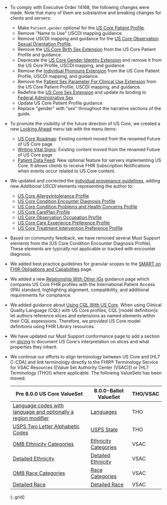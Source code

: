 
- To comply with Executive Order 14168, the following changes were made.  Note that many of them are substantive and breaking changes for clients and servers:
   - Make `Patient.gender` optional for the [US Core Patient Profile](https://hl7.org/fhir/us/core/STU8/StructureDefinition-us-core-patient.html).
   - Remove "Name to Use" USCDI mapping guidance.
   - Remove USCDI mapping and guidance for the [US Core Observation Sexual Orientation Profile](https://hl7.org/fhir/us/core/STU8/StructureDefinition-us-core-observation-sexual-orientation.html).
   - Remove the [US Core Birth Sex Extension](https://hl7.org/fhir/us/core/STU8/StructureDefinition-us-core-birthsex.html) from the US Core Patient Profile and guidance.
   - Deprecate the [US Core Gender Identity Extension](https://hl7.org/fhir/us/core/STU8/StructureDefinition-us-core-genderIdentity.html) and remove it from the US Core Profile, USCDI mapping, and guidance.
   - Remove the [Individual Pronouns Extension](http://hl7.org/fhir/StructureDefinition/individual-pronouns) from the US Core Patient Profile, USCDI mapping, and guidance.
   - Remove the [Patient Sex Parameter For Clinical Use Extension](http://hl7.org/fhir/StructureDefinition/patient-sexParameterForClinicalUse) from the US Core Patient Profile, USCDI mapping, and guidance.
   - Redefine the [US Core Sex Extension](https://hl7.org/fhir/us/core/STU8/StructureDefinition-us-core-sex.html) and update its binding to [Federal Administrative Sex](https://vsac.nlm.nih.gov/valueset/2.16.840.1.113762.1.4.1021.121/expansion/Latest)
   - Update US Core Patient Profile guidance
   - Replace "gender" with "sex" throughout the narrative sections of the guide.
- To promote the visibility of the future direction of US Core, we created a new [Looking Ahead](https://hl7.org/fhir/us/core/STU8/looking-ahead.html) menu tab with the menu items:
  - [US Core Roadmap](https://hl7.org/fhir/us/core/STU8/us-core-roadmap.html): Existing content moved from the renamed Future of US Core page
   - [Writing Vital Signs](https://hl7.org/fhir/us/core/STU8/writing-vital-signs.html): Existing content moved from the renamed Future of US Core page
   - [Patient Data Feed](https://hl7.org/fhir/us/core/STU8/patient-data-feed.html): New optional feature for servers implementing US Core. It allows clients to receive FHIR Subscription Notifications when events occur related to US Core content.
- We updated and corrected the [individual provenance guidelines](https://hl7.org/fhir/us/core/STU8/basic-provenance.html#individual-level-provenance), adding new *Additional USCDI* elements representing the author to:
  -  [US Core AllergyIntolerance Profile](https://hl7.org/fhir/us/core/STU8/StructureDefinition-us-core-allergyintolerance.html)
  -  [US Core Condition Encounter Diagnosis Profile](https://hl7.org/fhir/us/core/STU8/StructureDefinition-us-core-condition-encounter-diagnosis.html)
  -  [US Core Condition Problems and Health Concerns Profile](https://hl7.org/fhir/us/core/STU8/StructureDefinition-us-core-condition-problems-health-concerns.html)
  -  [US Core CarePlan Profile](https://hl7.org/fhir/us/core/STU8/StructureDefinition-us-core-careplan.html)
  -  [US Core Observation Occupation Profile](https://hl7.org/fhir/us/core/STU8/StructureDefinition-us-core-observation-occupation.html)
  -  [US Core Care Experience Preference Profile](https://hl7.org/fhir/us/core/STU8/StructureDefinition-us-core-care-experience-preference.html)
  -  [US Core Treatment Intervention Preference Profile](https://hl7.org/fhir/us/core/STU8/StructureDefinition-us-core-treatment-intervention-preference.html)
- Based on community feedback, we have removed several Must Support elements from the [US Core Condition Encounter Diagnosis Profile]. These elements are typically not applicable or tracked with encounter diagnosis.
-  We added best practice guidelines for granular scopes to the [SMART on FHIR Obligations and Capabilities](https://hl7.org/fhir/us/core/STU8/scopes.html#best-practices) page.
-  We added a new [Relationship With Other IGs](https://hl7.org/fhir/us/core/STU8/relationship-with-other-igs.html) guidance page which compares US Core FHIR profiles with the International Patient Access (IPA) standard, highlighting alignment, compatibility, and additional requirements for compliance.
-  We added guidance about [Using CQL With US Core](https://hl7.org/fhir/us/core/STU8/general-guidance.html#using-cql-with-us-core). When using Clinical Quality Language (CQL) with US Core profiles, CQL [model definition]s let authors reference slices and extensions as named elements within their CQL expressions. Therefore, we provided US Core model definitions using FHIR Library resources.
- We have updated our Must Support conformance page to add a section on [slicing](https://hl7.org/fhir/us/core/STU8/must-support.html#must-support---slices) to document US Core's interpretation on slices and what properties they inherit.
- We continue our efforts to align terminology between US Core and [HL7 C-CDA] and link terminology directly to the FHIR® Terminology Service for VSAC Resources ([Value Set Authority Center (VSAC)]) or [HL7 Terminology (THO)] where applicable.  The following ValueSets has been moved:
  
   |Pre 8.0.0 US Core ValueSet|8.0.0-Ballot ValueSet|THO/VSAC|
   |---|---|---|
   | [Language codes with language and optionally a region modifier](https://hl7.org/fhir/us/core/STU7/ValueSet-simple-language.html)|[Languages](http://terminology.hl7.org/ValueSet/Languages)|THO|
   | [USPS Two Letter Alphabetic Codes](https://hl7.org/fhir/us/core/STU7/ValueSet-us-core-usps-state.html)|[USPS State](http://terminology.hl7.org/ValueSet/USPS-State)|THO|
   |[OMB Ethnicity Categories](https://hl7.org/fhir/us/core/STU7/ValueSet-omb-ethnicity-category.html)|[Ethnicity Categories](https://vsac.nlm.nih.gov/valueset/2.16.840.1.113883.4.642.40.2.48.3/expansion) |VSAC
   |[Detailed Ethnicity](https://hl7.org/fhir/us/core/STU7/ValueSet-detailed-ethnicity.html)|[Detailed Ethnicity](https://vsac.nlm.nih.gov/valueset/2.16.840.1.113883.4.642.40.2.48.1/expansion)|VSAC
   |[OMB Race Categories](https://hl7.org/fhir/us/core/STU7/ValueSet-omb-race-category.html)|[Race Categories](https://vsac.nlm.nih.gov/valueset/2.16.840.1.113883.4.642.2.575/expansion)|VSAC
   |[Detailed Race](https://hl7.org/fhir/us/core/STU7/ValueSet-detailed-race.html)|[Detailed Race](https://vsac.nlm.nih.gov/valueset/2.16.840.1.113762.1.4.1267.25/expansion)|VSAC
   {:.grid}